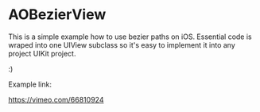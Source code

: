AOBezierView
============

This is a simple example how to use bezier paths on iOS. Essential code is wraped into one UIView subclass so it's easy to implement it into any project UIKit project.

:)

Example link:

https://vimeo.com/66810924
